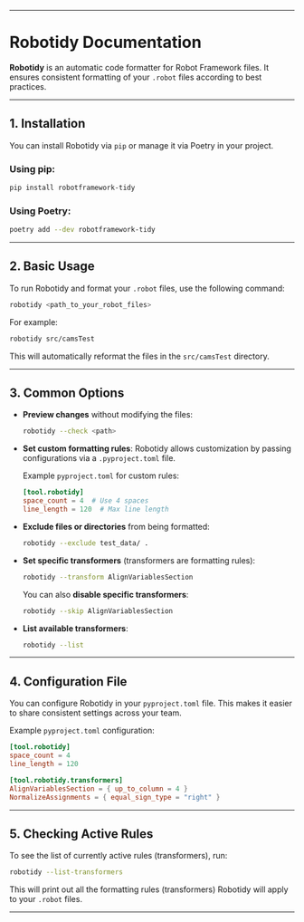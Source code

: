 
---

# Robotidy Documentation

**Robotidy** is an automatic code formatter for Robot Framework files. It ensures consistent formatting of your `.robot` files according to best practices.

---

## 1. Installation

You can install Robotidy via `pip` or manage it via Poetry in your project.

### Using pip:
```bash
pip install robotframework-tidy
```

### Using Poetry:
```bash
poetry add --dev robotframework-tidy
```

---

## 2. Basic Usage

To run Robotidy and format your `.robot` files, use the following command:

```bash
robotidy <path_to_your_robot_files>
```

For example:
```bash
robotidy src/camsTest
```

This will automatically reformat the files in the `src/camsTest` directory.

---

## 3. Common Options

- **Preview changes** without modifying the files:
  ```bash
  robotidy --check <path>
  ```

- **Set custom formatting rules**:
  Robotidy allows customization by passing configurations via a `.pyproject.toml` file.

  Example `pyproject.toml` for custom rules:
  ```toml
  [tool.robotidy]
  space_count = 4  # Use 4 spaces
  line_length = 120  # Max line length
  ```

- **Exclude files or directories** from being formatted:
  ```bash
  robotidy --exclude test_data/ .
  ```

- **Set specific transformers** (transformers are formatting rules):
  ```bash
  robotidy --transform AlignVariablesSection
  ```

  You can also **disable specific transformers**:
  ```bash
  robotidy --skip AlignVariablesSection
  ```

- **List available transformers**:
  ```bash
  robotidy --list
  ```

---

## 4. Configuration File

You can configure Robotidy in your `pyproject.toml` file. This makes it easier to share consistent settings across your team.

Example `pyproject.toml` configuration:
```toml
[tool.robotidy]
space_count = 4
line_length = 120

[tool.robotidy.transformers]
AlignVariablesSection = { up_to_column = 4 }
NormalizeAssignments = { equal_sign_type = "right" }
```

---

## 5. Checking Active Rules

To see the list of currently active rules (transformers), run:

```bash
robotidy --list-transformers
```

This will print out all the formatting rules (transformers) Robotidy will apply to your `.robot` files.

---
